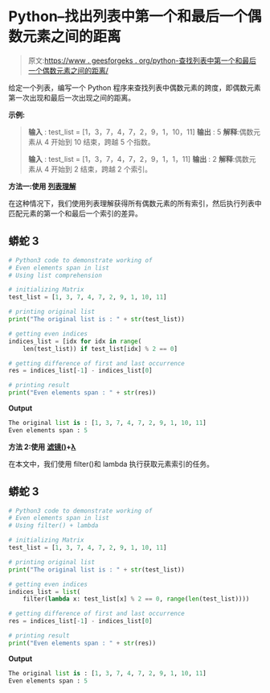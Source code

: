 # Python–找出列表中第一个和最后一个偶数元素之间的距离

> 原文:[https://www . geesforgeks . org/python-查找列表中第一个和最后一个偶数元素之间的距离/](https://www.geeksforgeeks.org/python-find-the-distance-betwewn-first-and-last-even-elements-in-a-list/)

给定一个列表，编写一个 Python 程序来查找列表中偶数元素的跨度，即偶数元素第一次出现和最后一次出现之间的距离。

**示例:**

> **输入** : test_list = [1，3，7，4，7，2，9，1，10，11]
> **输出** : 5
> **解释**:偶数元素从 4 开始到 10 结束，跨越 5 个指数。
> 
> **输入** : test_list = [1，3，7，4，7，2，9，1，1，11]
> **输出** : 2
> **解释**:偶数元素从 4 开始到 2 结束，跨越 2 个索引。

**方法一:使用** [**列表理解**](https://www.geeksforgeeks.org/python-list-comprehension/)

在这种情况下，我们使用列表理解获得所有偶数元素的所有索引，然后执行列表中匹配元素的第一个和最后一个索引的差异。

## 蟒蛇 3

```py
# Python3 code to demonstrate working of
# Even elements span in list
# Using list comprehension

# initializing Matrix
test_list = [1, 3, 7, 4, 7, 2, 9, 1, 10, 11]

# printing original list
print("The original list is : " + str(test_list))

# getting even indices
indices_list = [idx for idx in range(
    len(test_list)) if test_list[idx] % 2 == 0]

# getting difference of first and last occurrence
res = indices_list[-1] - indices_list[0]

# printing result
print("Even elements span : " + str(res))
```

**Output**

```py
The original list is : [1, 3, 7, 4, 7, 2, 9, 1, 10, 11]
Even elements span : 5
```

**方法 2:使用** [**滤镜()**](https://www.geeksforgeeks.org/filter-in-python/)**+**[**λ**](https://www.geeksforgeeks.org/python-lambda/)

在本文中，我们使用 filter()和 lambda 执行获取元素索引的任务。

## 蟒蛇 3

```py
# Python3 code to demonstrate working of
# Even elements span in list
# Using filter() + lambda

# initializing Matrix
test_list = [1, 3, 7, 4, 7, 2, 9, 1, 10, 11]

# printing original list
print("The original list is : " + str(test_list))

# getting even indices
indices_list = list(
    filter(lambda x: test_list[x] % 2 == 0, range(len(test_list))))

# getting difference of first and last occurrence
res = indices_list[-1] - indices_list[0]

# printing result
print("Even elements span : " + str(res))
```

**Output**

```py
The original list is : [1, 3, 7, 4, 7, 2, 9, 1, 10, 11]
Even elements span : 5
```